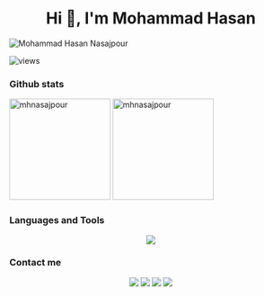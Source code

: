<h1 align="center">Hi 👋, I'm Mohammad Hasan</h1>

<img src="https://user-images.githubusercontent.com/75223567/136923228-fee164da-c083-4d60-851a-1f2a4fb80c13.gif" alt="Mohammad Hasan Nasajpour"/>

![views](https://komarev.com/ghpvc/?username=mhnasajpour)

<h3 align="left">Github stats</h3>

<span><img src="https://github-readme-stats-sigma-five.vercel.app/api?username=mhnasajpour&count_private=true&show_icons=true&border_radius=10" alt="mhnasajpour" height="180" style="margin: 0;" />
<img src="https://github-readme-stats-sigma-five.vercel.app/api/top-langs/?username=mhnasajpour&border_radius=10&langs_count=6&layout=compact" alt="mhnasajpour" height="180" style="margin: 0px;" /></span>

<div>
  <h3 align="left">Languages and Tools</h3>
  <p align="center">
    <a href="https://skillicons.dev">
      <img src="https://skillicons.dev/icons?i=python,django,postgres,sqlite,docker,c,cpp,qt,html,css,js,git,postman,linux,vscode,visualstudio,latex,bash" />
    </a>
  </p>
 </div>

<h3 align="left">Contact me</h3>
<p align="center">
  <a href="https://t.me/mhnasajpour"><img src="https://img.shields.io/badge/Telegram-2CA5E0?style=for-the-badge&logo=telegram&logoColor=white"></a>
  <a href="mailto:mhnasajpour@gmail.com"><img src="https://img.shields.io/badge/Gmail-D14836?style=for-the-badge&logo=gmail&logoColor=white"></a>
  <a href="https://www.linkedin.com/in/nasajpour"><img src="https://img.shields.io/badge/LinkedIn-0077B5?style=for-the-badge&logo=linkedin&logoColor=white"></a>
  <a href="https://join.skype.com/invite/AVY9OHGdcf36"><img src="https://img.shields.io/badge/Skype-00AFF0?style=for-the-badge&logo=skype&logoColor=white"></a>
</p>
